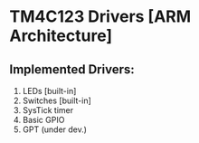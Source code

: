 # TM4C123 Drivers [ARM Architecture]
## Implemented Drivers:
1. LEDs [built-in]
2. Switches [built-in]
3. SysTick timer
4. Basic GPIO
5. GPT (under dev.)
